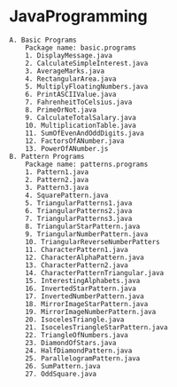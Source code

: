 # JavaProgramming
    A. Basic Programs
        Package name: basic.programs
        1. DisplayMessage.java
        2. CalculateSimpleInterest.java
        3. AverageMarks.java
        4. RectangularArea.java
        5. MultiplyFloatingNumbers.java
        6. PrintASCIIValue.java
        7. FahrenheitToCelsius.java
        8. PrimeOrNot.java
        9. CalculateTotalSalary.java
        10. MultiplicationTable.java
        11. SumOfEvenAndOddDigits.java
        12. FactorsOfANumber.java
        13. PowerOfANumber.js
    B. Pattern Programs
        Package name: patterns.programs
        1. Pattern1.java
        2. Pattern2.java
        3. Pattern3.java
        4. SquarePattern.java
        5. TriangularPatterns1.java
        6. TriangularPatterns2.java
        7. TriangularPatterns3.java
        8. TriangularStarPattern.java
        9. TriangularNumberPattern.java
        10. TriangularReverseNumberPatters
        11. CharacterPattern1.java
        12. CharacterAlphaPattern.java
        13. CharacterPattern2.java
        14. CharacterPatternTriangular.java
        15. InterestingAlphabets.java
        16. InvertedStarPattern.java
        17. InvertedNumberPattern.java
        18. MirrorImageStarPattern.java
        19. MirrorImageNumberPattern.java
        20. IsocelesTriangle.java
        21. IsocelesTriangleStarPattern.java
        22. TriangleOfNumbers.java
        23. DiamondOfStars.java
        24. HalfDiamondPattern.java
        25. ParallelogramPattern.java
        26. SumPattern.java
        27. OddSquare.java